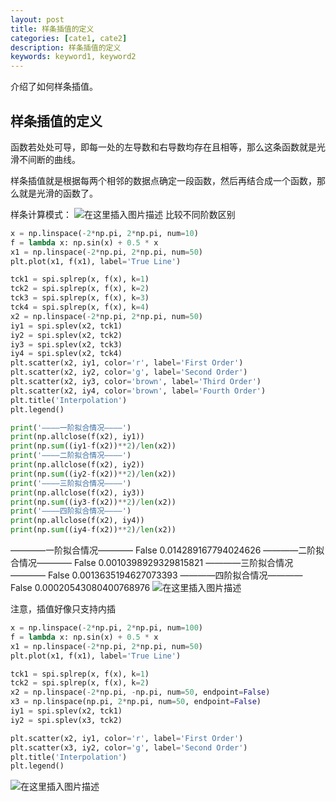 ```yaml
---
layout: post
title: 样条插值的定义
categories: [cate1, cate2]
description: 样条插值的定义
keywords: keyword1, keyword2
---
```

介绍了如何样条插值。

## 样条插值的定义
函数若处处可导，即每一处的左导数和右导数均存在且相等，那么这条函数就是光滑不间断的曲线。

样条插值就是根据每两个相邻的数据点确定一段函数，然后再结合成一个函数，那么就是光滑的函数了。

样条计算模式：
![在这里插入图片描述](https://img-blog.csdnimg.cn/20200213201759236.png?x-oss-process=image/watermark,type_ZmFuZ3poZW5naGVpdGk,shadow_10,text_aHR0cHM6Ly9ibG9nLmNzZG4ubmV0L3dlaXhpbl80MzkxOTYzOQ==,size_16,color_FFFFFF,t_70)
比较不同阶数区别
```python
x = np.linspace(-2*np.pi, 2*np.pi, num=10)
f = lambda x: np.sin(x) + 0.5 * x
x1 = np.linspace(-2*np.pi, 2*np.pi, num=50)
plt.plot(x1, f(x1), label='True Line')

tck1 = spi.splrep(x, f(x), k=1)
tck2 = spi.splrep(x, f(x), k=2)
tck3 = spi.splrep(x, f(x), k=3)
tck4 = spi.splrep(x, f(x), k=4)
x2 = np.linspace(-2*np.pi, 2*np.pi, num=50)
iy1 = spi.splev(x2, tck1)
iy2 = spi.splev(x2, tck2)
iy3 = spi.splev(x2, tck3)
iy4 = spi.splev(x2, tck4)
plt.scatter(x2, iy1, color='r', label='First Order')
plt.scatter(x2, iy2, color='g', label='Second Order')
plt.scatter(x2, iy3, color='brown', label='Third Order')
plt.scatter(x2, iy4, color='brown', label='Fourth Order')
plt.title('Interpolation')
plt.legend()

print('————一阶拟合情况————')
print(np.allclose(f(x2), iy1))
print(np.sum((iy1-f(x2))**2)/len(x2))
print('————二阶拟合情况————')
print(np.allclose(f(x2), iy2))
print(np.sum((iy2-f(x2))**2)/len(x2))
print('————三阶拟合情况————')
print(np.allclose(f(x2), iy3))
print(np.sum((iy3-f(x2))**2)/len(x2))
print('————四阶拟合情况————')
print(np.allclose(f(x2), iy4))
print(np.sum((iy4-f(x2))**2)/len(x2))
```
————一阶拟合情况————
False
0.014289167794024626
————二阶拟合情况————
False
0.0010398929329815821
————三阶拟合情况————
False
0.0013635194627073393
————四阶拟合情况————
False
0.00020543080400768976
![在这里插入图片描述](https://img-blog.csdnimg.cn/20200213202402757.png?x-oss-process=image/watermark,type_ZmFuZ3poZW5naGVpdGk,shadow_10,text_aHR0cHM6Ly9ibG9nLmNzZG4ubmV0L3dlaXhpbl80MzkxOTYzOQ==,size_16,color_FFFFFF,t_70)

注意，插值好像只支持内插

```python
x = np.linspace(-2*np.pi, 2*np.pi, num=100)
f = lambda x: np.sin(x) + 0.5 * x
x1 = np.linspace(-2*np.pi, 2*np.pi, num=50)
plt.plot(x1, f(x1), label='True Line')

tck1 = spi.splrep(x, f(x), k=1)
tck2 = spi.splrep(x, f(x), k=2)
x2 = np.linspace(-2*np.pi, -np.pi, num=50, endpoint=False)
x3 = np.linspace(np.pi, 2*np.pi, num=50, endpoint=False)
iy1 = spi.splev(x2, tck1)
iy2 = spi.splev(x3, tck2)

plt.scatter(x2, iy1, color='r', label='First Order')
plt.scatter(x3, iy2, color='g', label='Second Order')
plt.title('Interpolation')
plt.legend()
```
![在这里插入图片描述](https://img-blog.csdnimg.cn/20200213202448853.png?x-oss-process=image/watermark,type_ZmFuZ3poZW5naGVpdGk,shadow_10,text_aHR0cHM6Ly9ibG9nLmNzZG4ubmV0L3dlaXhpbl80MzkxOTYzOQ==,size_16,color_FFFFFF,t_70)
